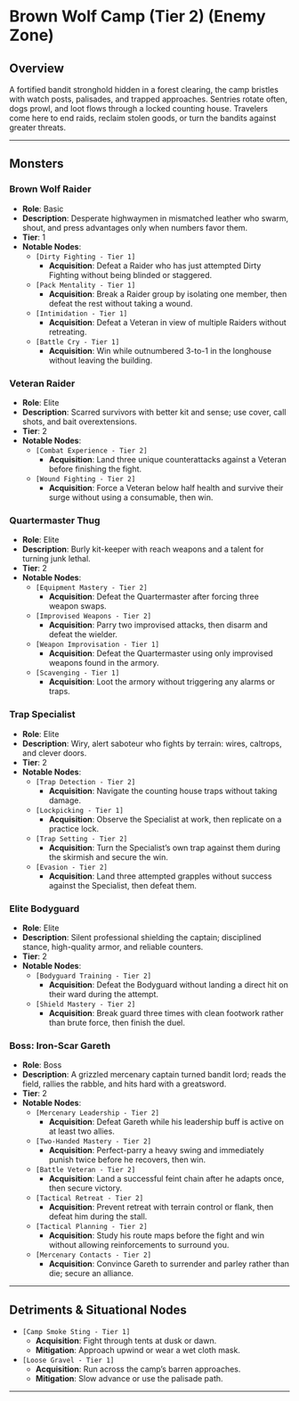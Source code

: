 # Brown Wolf Camp (Tier 2) (Enemy Zone)

## Overview
A fortified bandit stronghold hidden in a forest clearing, the camp bristles with watch posts, palisades, and trapped approaches. Sentries rotate often, dogs prowl, and loot flows through a locked counting house. Travelers come here to end raids, reclaim stolen goods, or turn the bandits against greater threats.

---

## Monsters

### Brown Wolf Raider
*   **Role**: Basic
*   **Description**: Desperate highwaymen in mismatched leather who swarm, shout, and press advantages only when numbers favor them.
*   **Tier**: 1
*   **Notable Nodes**:
    *   `[Dirty Fighting - Tier 1]`
        *   **Acquisition**: Defeat a Raider who has just attempted Dirty Fighting without being blinded or staggered.
    *   `[Pack Mentality - Tier 1]`
        *   **Acquisition**: Break a Raider group by isolating one member, then defeat the rest without taking a wound.
    *   `[Intimidation - Tier 1]`
        *   **Acquisition**: Defeat a Veteran in view of multiple Raiders without retreating.
    *   `[Battle Cry - Tier 1]`
        *   **Acquisition**: Win while outnumbered 3-to-1 in the longhouse without leaving the building.

### Veteran Raider
*   **Role**: Elite
*   **Description**: Scarred survivors with better kit and sense; use cover, call shots, and bait overextensions.
*   **Tier**: 2
*   **Notable Nodes**:
    *   `[Combat Experience - Tier 2]`
        *   **Acquisition**: Land three unique counterattacks against a Veteran before finishing the fight.
    *   `[Wound Fighting - Tier 2]`
        *   **Acquisition**: Force a Veteran below half health and survive their surge without using a consumable, then win.

### Quartermaster Thug
*   **Role**: Elite
*   **Description**: Burly kit-keeper with reach weapons and a talent for turning junk lethal.
*   **Tier**: 2
*   **Notable Nodes**:
    *   `[Equipment Mastery - Tier 2]`
        *   **Acquisition**: Defeat the Quartermaster after forcing three weapon swaps.
    *   `[Improvised Weapons - Tier 2]`
        *   **Acquisition**: Parry two improvised attacks, then disarm and defeat the wielder.
    *   `[Weapon Improvisation - Tier 1]`
        *   **Acquisition**: Defeat the Quartermaster using only improvised weapons found in the armory.
    *   `[Scavenging - Tier 1]`
        *   **Acquisition**: Loot the armory without triggering any alarms or traps.

### Trap Specialist
*   **Role**: Elite
*   **Description**: Wiry, alert saboteur who fights by terrain: wires, caltrops, and clever doors.
*   **Tier**: 2
*   **Notable Nodes**:
    *   `[Trap Detection - Tier 2]`
        *   **Acquisition**: Navigate the counting house traps without taking damage.
    *   `[Lockpicking - Tier 1]`
        *   **Acquisition**: Observe the Specialist at work, then replicate on a practice lock.
    *   `[Trap Setting - Tier 2]`
        *   **Acquisition**: Turn the Specialist’s own trap against them during the skirmish and secure the win.
    *   `[Evasion - Tier 2]`
        *   **Acquisition**: Land three attempted grapples without success against the Specialist, then defeat them.

### Elite Bodyguard
*   **Role**: Elite
*   **Description**: Silent professional shielding the captain; disciplined stance, high-quality armor, and reliable counters.
*   **Tier**: 2
*   **Notable Nodes**:
    *   `[Bodyguard Training - Tier 2]`
        *   **Acquisition**: Defeat the Bodyguard without landing a direct hit on their ward during the attempt.
    *   `[Shield Mastery - Tier 2]`
        *   **Acquisition**: Break guard three times with clean footwork rather than brute force, then finish the duel.

### Boss: Iron-Scar Gareth
*   **Role**: Boss
*   **Description**: A grizzled mercenary captain turned bandit lord; reads the field, rallies the rabble, and hits hard with a greatsword.
*   **Tier**: 2
*   **Notable Nodes**:
    *   `[Mercenary Leadership - Tier 2]`
        *   **Acquisition**: Defeat Gareth while his leadership buff is active on at least two allies.
    *   `[Two-Handed Mastery - Tier 2]`
        *   **Acquisition**: Perfect-parry a heavy swing and immediately punish twice before he recovers, then win.
    *   `[Battle Veteran - Tier 2]`
        *   **Acquisition**: Land a successful feint chain after he adapts once, then secure victory.
    *   `[Tactical Retreat - Tier 2]`
        *   **Acquisition**: Prevent retreat with terrain control or flank, then defeat him during the stall.
    *   `[Tactical Planning - Tier 2]`
        *   **Acquisition**: Study his route maps before the fight and win without allowing reinforcements to surround you.
    *   `[Mercenary Contacts - Tier 2]`
        *   **Acquisition**: Convince Gareth to surrender and parley rather than die; secure an alliance.

---

## Detriments & Situational Nodes
*   `[Camp Smoke Sting - Tier 1]`
    *   **Acquisition**: Fight through tents at dusk or dawn.
    *   **Mitigation**: Approach upwind or wear a wet cloth mask.
*   `[Loose Gravel - Tier 1]`
    *   **Acquisition**: Run across the camp’s barren approaches.
    *   **Mitigation**: Slow advance or use the palisade path.

---